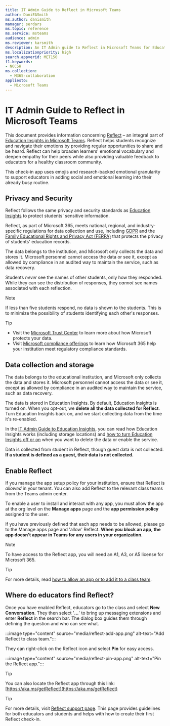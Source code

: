 ```yaml
---
title: IT Admin Guide to Reflect in Microsoft Teams
author: DaniEASmith
ms.author: danismith
manager: serdars
ms.topic: reference
ms.service: msteams
audience: admin
ms.reviewer: karsmith
description: An IT Admin guide to Reflect in Microsoft Teams for Education.
ms.localizationpriority: high
search.appverid: MET150
f1.keywords:
- NOCSH
ms.collection: 
  - M365-collaboration
appliesto: 
  - Microsoft Teams
---
```


# IT Admin Guide to Reflect in Microsoft Teams

This document provides information concerning [Reflect](https://aka.ms/reflect) – an integral part of [Education Insights in Microsoft Teams](class-insights.md). Reflect helps students recognize and navigate their emotions by providing regular opportunities to share and be heard. Reflect can help broaden learners' emotional vocabulary and deepen empathy for their peers while also providing valuable feedback to educators for a healthy classroom community.

This check-in app uses emojis and research-backed emotional granularity to support educators in adding social and emotional learning into their already busy routine.


## Privacy and Security
Reflect follows the same privacy and security standards as [Education Insights](class-insights.md) to protect students' sensitive information.

Reflect, as part of Microsoft 365, meets national, regional, and industry-specific regulations for data collection and use, including [GDPR](/compliance/regulatory/gdpr) and the [Family Educational Rights and Privacy Act (FERPA)](/compliance/regulatory/offering-ferpa) that protects the privacy of students' education records.

The data belongs to the institution, and Microsoft only collects the data and stores it. Microsoft personnel cannot access the data or see it, except as allowed by compliance in an audited way to maintain the service, such as data recovery.

Students *never* see the names of other students, only how they responded. While they can see the distribution of responses, they *cannot* see names associated with each reflection. 

> [!NOTE]
> If less than five students respond, no data is shown to the students. This is to minimize the possibility of students identifying each other's responses.

> [!TIP]
> * Visit the [Microsoft Trust Center](https://www.microsoft.com/trust-center) to learn more about how Microsoft protects your data.
> * Visit [Microsoft compliance offerings](/compliance/regulatory/offering-home) to learn how Microsoft 365 help your institution meet regulatory compliance standards.

## Data collection and storage
The data belongs to the educational institution, and Microsoft only collects the data and stores it. Microsoft personnel cannot access the data or see it, except as allowed by compliance in an audited way to maintain the service, such as data recovery.

The data is stored in Education Insights. By default, Education Insights is turned on. When you opt-out, we **delete all the data collected for Reflect**. Turn Education Insights back on, and we start collecting data from the time it's re-enabled.

In the [IT Admin Guide to Education Insights](class-insights.md), you can read how Education Insights works (including storage locations) and [how to turn Education Insights off or on](class-insights.md#turn-insights-on-or-off) when you want to delete the data or enable the service.

Data is collected from student in Reflect, though guest data is not collected. **If a student is defined as a guest, their data is not collected.** 

## Enable Reflect
If you manage the app setup policy for your institution, ensure that Reflect is *allowed* in your tenant. You can also add Reflect to the relevant class teams from the Teams admin center.

To enable a user to install and interact with any app, you must allow the app at the org level on the **Manage apps** page and the **app permission policy** assigned to the user.

If you have previously defined that each app needs to be allowed, please go to the Manage apps page and 'allow' Reflect. **When you block an app, the app doesn't appear in Teams for any users in your organization.**

> [!NOTE]
> To have access to the Reflect app, you will need an A1, A3, or A5 license for Microsoft 365.

> [!TIP]
> For more details, read [how to allow an app or to add it to a class team](manage-apps.md#allow-and-block-apps).

## Where do educators find Reflect?
Once you have enabled Reflect, educators go to the class and select **New Conversation**. They then select '**…**' to bring up messaging extensions and enter **Reflect** in the search bar. The dialog box guides them through defining the question and who can see what.

:::image type="content" source="media/reflect-add-app.png" alt-text="Add Reflect to class team.":::

They can right-click on the Reflect icon and select **Pin** for easy access.

:::image type="content" source="media/reflect-pin-app.png" alt-text="Pin the Reflect app.":::

> [!TIP]
> You can also locate the Reflect app through this link: [https://aka.ms/getReflect](https://aka.ms/getReflect)

> [!TIP]
> For more details, visit [Reflect support page](https://support.microsoft.com/topic/e9198f62-7860-4532-821f-53ef14afa79a). This page provides guidelines for both educators and students and helps with how to create their first Reflect check-in.
